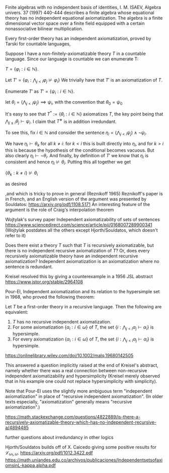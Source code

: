 
Finite algebras with no independent basis of identities,
I. M. ISAEV,
Algebra univers. 37 (1997) 440-444
describes a finite algebra whose equational theory has no independent equational axiomatization. The algebra is a finite dimensional vector space over a finite field equipped with a certain nonassociative bilinear multiplication.

Every first-order theory has an independent axiomatization, proved by Tarski for countable languages, 

Suppose I have a non-finitely-axiomatizable theory $T$  in a countable language. Since our language is countable we can enumerate T:

$T=\{\varphi_i: i\in \mathbb{N}\}.$

Let $T'=\{\varphi_i: \bigwedge_{j<i}\varphi_j\not\vdash\varphi_i\}$
We trivially have that $T′$ is an axiomatization of $T$.

Enumerate $T′$ as $T'=\{\psi_i: i\in\mathbb{N}\}.$

let $\theta_i=(\bigwedge_{j<i}\psi_j)\implies\psi_i,$ 
with the convention that $θ_0=ψ_0$

It's easy to see that 
$T^*:=\{\theta_i:i\in\mathbb{N}\}$
axiomatizes  $T$, the key point being that $\bigwedge_{j\le i}\theta_j\vdash\psi_i$. I claim that $T^∗$ is in addition irredundant.

To see this, fix $i\in\mathbb N$ and consider the sentence
$\eta_i=(\bigwedge_{j<i}\psi_j)\wedge\neg\psi_i.$

We have $\eta_i\vdash\theta_k$ for all $k\neq i$: for $k<i$ this is built directly into $\eta_i$, and for $k>i$ this is because the hypothesis of the conditional becomes vacuous. But also clearly $\eta_i\vdash\neg\theta_i$. And finally, by definition of $T′$ we know that $\eta_i$ is consistent and hence $\eta_i\not\vdash\theta_i$. Putting this all together we get 

$\{\theta_k: k\not=i\}\not\vdash\theta_i$

as desired


,and which is tricky to prove in general (Reznikoff 1965)
Reznikoff's paper is in French, and an English version of the argument was presented by Souldatos: https://arxiv.org/pdf/1108.5171
An interesting feature of the argument is the role of Craig's interpolation theorem

Wojtylak's survey paper Independent axiomatizability of sets of sentences https://www.sciencedirect.com/science/article/pii/0168007289900341
(Wojtylak postdates all the others except Hjorth/Souldatos, which doesn't refer to it)

Does there exist a theory $T$ such that $T$ is recursively axiomatizable, but there is no independent recursive axiomatization of $T$? Or, does every recursively axiomatizable theory have an independent recursive axiomatization? 
Independent axiomatization is an axiomatization where no sentence is redundant.

Kreisel resolved this by giving a counterexample in a 1956 JSL abstract https://www.jstor.org/stable/2964108

Pour-El, Independent axiomatization and its relation to the hypersimple set in 1968, who proved the following theorem:

Let $T$ be a first-order theory in a recursive language. Then the following are equivalent:

1) $T$ has no recursive independent axiomatization.
2)  For some axiomatization $\{\alpha_i:i\in\omega\}$ of $T$, the set $\{i: \bigwedge_{j<i}\alpha_j\vdash \alpha_i\}$ is hypersimple.
3)  For every axiomatization $\{\alpha_i:i\in\omega\}$ of $T$, the set $\{i: \bigwedge_{j<i}\alpha_j\vdash \alpha_i\}$ is hypersimple.

https://onlinelibrary.wiley.com/doi/10.1002/malq.19680142505

This answered a question implicitly raised at the end of Kreisel's abstract, namely whether there was a real connection between non-recursive independent axiomatizability and hypersimplicity (Kreisel merely observed that in his example one could not replace hypersimplicity with simplicity).

Note that Pour-El uses the slightly more ambiguous term "independent axiomatization" in place of "recursive independent axiomatization". (In older texts especially, "axiomatization" generally means "recursive axiomatization".)

https://math.stackexchange.com/questions/4822889/is-there-a-recursively-axiomatizable-theory-which-has-no-independent-recursive-a/4894485

further questions about irredundancy in other logics

Hjorth/Souldatos builds off of X. Caicedo giving some positive results for $\mathcal{L}_{\omega_1,\omega}$.
https://arxiv.org/pdf/1012.3422.pdf
https://math.uniandes.edu.co/archivos/publicaciones/IndependentsetsofaxiomsinL-kappa,alpha.pdf





